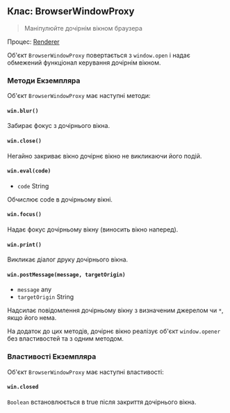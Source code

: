 ## Клас: BrowserWindowProxy

> Маніпулюйте дочірнім вікном браузера

Процес: [Renderer](../glossary.md#renderer-process)

Об'єкт `BrowserWindowProxy` повертається з `window.open` і надає обмежений функціонал керування дочірнім вікном.

### Методи Екземпляра

Об'єкт `BrowserWindowProxy` має наступні методи:

#### `win.blur()`

Забирає фокус з дочірнього вікна.

#### `win.close()`

Негайно закриває вікно дочірнє вікно не викликаючи його подій.

#### `win.eval(code)`

* `code` String

Обчислює code в дочірньому вікні.

#### `win.focus()`

Надає фокус дочірньому вікну (виносить вікно наперед).

#### `win.print()`

Викликає діалог друку дочірнього вікна.

#### `win.postMessage(message, targetOrigin)`

* `message` any
* `targetOrigin` String

Надсилає повідомлення дочірньому вікну з визначеним джерелом чи `*`, якщо його нема.

На додаток до цих методів, дочірнє вікно реалізує об'єкт `window.opener` без властивостей та з одним методом.

### Властивості Екземпляра

Об'єкт `BrowserWindowProxy` має наступні властивості:

#### `win.closed`

`Boolean` встановлюється в true після закриття дочірнього вікна.